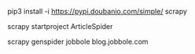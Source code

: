pip3 install -i https://pypi.doubanio.com/simple/ scrapy

scrapy startproject ArticleSpider

scrapy genspider jobbole blog.jobbole.com
